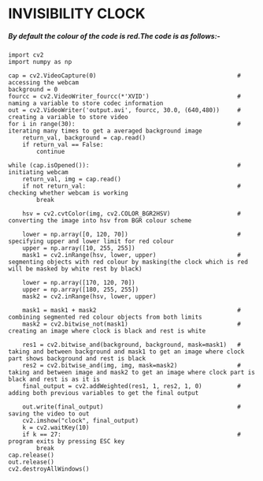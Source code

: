 # INVISIBILITY CLOCK
##### By default the colour of the code is red.The code is as follows:-

    import cv2
    import numpy as np

    cap = cv2.VideoCapture(0)                                        # accessing the webcam
    background = 0
    fourcc = cv2.VideoWriter_fourcc(*'XVID')                         # naming a variable to store codec information
    out = cv2.VideoWriter('output.avi', fourcc, 30.0, (640,480))     # creating a variable to store video
    for i in range(30):                                              # iterating many times to get a averaged background image
        return_val, background = cap.read()
        if return_val == False:
            continue

    while (cap.isOpened()):                                          # initiating webcam
        return_val, img = cap.read()
        if not return_val:                                           # checking whether webcam is working
            break

        hsv = cv2.cvtColor(img, cv2.COLOR_BGR2HSV)                   # converting the image into hsv from BGR colour scheme

        lower = np.array([0, 120, 70])                               # specifying upper and lower limit for red colour
        upper = np.array([10, 255, 255])
        mask1 = cv2.inRange(hsv, lower, upper)                       # segmenting objects with red colour by masking(the clock which is red will be masked by white rest by black)

        lower = np.array([170, 120, 70])
        upper = np.array([180, 255, 255])
        mask2 = cv2.inRange(hsv, lower, upper)

        mask1 = mask1 + mask2                                        # combining segmented red colour objects from both limits
        mask2 = cv2.bitwise_not(mask1)                               # creating an image where clock is black and rest is white

        res1 = cv2.bitwise_and(background, background, mask=mask1)   # taking and between background and mask1 to get an image where clock part shows background and rest is black
        res2 = cv2.bitwise_and(img, img, mask=mask2)                 # taking and between image and mask2 to get an image where clock part is black and rest is as it is 
        final_output = cv2.addWeighted(res1, 1, res2, 1, 0)          # adding both previous variables to get the final output

        out.write(final_output)                                      # saving the video to out
        cv2.imshow("clock", final_output)
        k = cv2.waitKey(10)
        if k == 27:                                                  # program exits by pressing ESC key
            break
    cap.release()
    out.release()
    cv2.destroyAllWindows()                       

